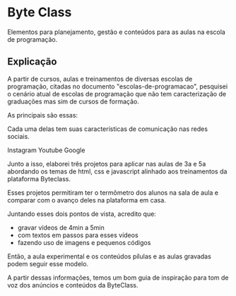# Byte Class

Elementos para planejamento, gestão e conteúdos para as aulas na escola de programação. 

## Explicação

A partir de cursos, aulas e treinamentos de diversas escolas de programação, citadas no documento "escolas-de-programacao", pesquisei o cenário atual de escolas de programação que não tem caracterização de graduações mas sim de cursos de formação.
 
As principais são essas:
 
Cada uma delas tem suas características de comunicação nas redes sociais.
 
Instagram
Youtube
Google
  
Junto a isso, elaborei três projetos para aplicar nas aulas de 3a e 5a abordando os temas de html, css e javascript alinhado aos treinamentos da plataforma Byteclass.
 
Esses projetos permitiram ter o termômetro dos alunos na sala de aula e comparar com o avanço deles na plataforma em casa.
 
Juntando esses dois pontos de vista, acredito que:
 
- gravar vídeos de 4min a 5min
- com textos em passos para esses vídeos
- fazendo uso de imagens e pequenos códigos
 
Então, a aula experimental e os conteúdos pílulas e as aulas gravadas podem seguir esse modelo.

A partir dessas informações, temos um bom guia de inspiração para tom de voz dos anúncios e conteúdos da ByteClass.